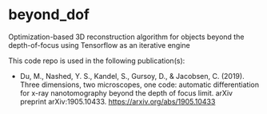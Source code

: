 # beyond_dof
Optimization-based 3D reconstruction algorithm for objects beyond the depth-of-focus using Tensorflow as an iterative engine

This code repo is used in the following publication(s):

- Du, M., Nashed, Y. S., Kandel, S., Gursoy, D., & Jacobsen, C. (2019). Three dimensions, two microscopes, one code: automatic differentiation for x-ray nanotomography beyond the depth of focus limit. arXiv preprint arXiv:1905.10433. <url>https://arxiv.org/abs/1905.10433</url>

